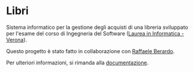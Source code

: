 # Libri
Sistema informatico per la gestione degli acquisti di una libreria sviluppato per l'esame del corso di Ingegneria del Software
([Laurea in Informatica - Verona](http://www.di.univr.it/)).

Questo progetto è stato fatto in collaborazione con [Raffaele Berardo](https://github.com/raffaeleberardo).

Per ulteriori informazioni, si rimanda alla [documentazione](https://github.com/zampierida98/UniVR-informatica/blob/master/II%20anno/elaborato-ING-SW/Documentazione.pdf).
